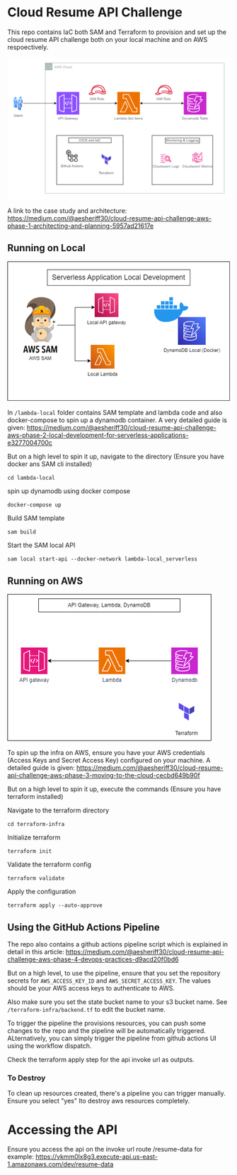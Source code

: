 # Cloud Resume API Challenge
This repo contains IaC both SAM and Terraform to provision and set up the cloud resume API challenge both on your local machine and on AWS respoectively.

![Case Study](./img/cch1.png)

A link to the case study and architecture: https://medium.com/@aesheriff30/cloud-resume-api-challenge-aws-phase-1-architecting-and-planning-5957ad21617e

## Running on Local

![Case Study](./img/cch2.png)

In `/lambda-local` folder contains SAM template and lambda code and also docker-compose to spin up a dynamodb container. A very detailed guide is given: https://medium.com/@aesheriff30/cloud-resume-api-challenge-aws-phase-2-local-development-for-serverless-applications-e3277004700c

But on a high level to spin it up, navigate to the directory (Ensure you have docker ans SAM cli installed)

```
cd lambda-local
```

spin up dynamodb using docker compose

```
docker-compose up
```

Build SAM template

```
sam build
```

Start the SAM local API

```
sam local start-api --docker-network lambda-local_serverless 
```

## Running on AWS

![Case Study](./img/cch3.png)

To spin up the infra on AWS, ensure you have your AWS credentials (Access Keys and Secret Access Key) configured on your machine. A detailed guide is given: https://medium.com/@aesheriff30/cloud-resume-api-challenge-aws-phase-3-moving-to-the-cloud-cecbd649b90f

But on a high level to spin it up, execute the commands (Ensure you have terraform installed)

Navigate to the terraform directory

```
cd terraform-infra
```

Initialize terraform

```
terraform init
```

Validate the terraform config
```
terraform validate
```

Apply the configuration

```
terraform apply --auto-approve
```

## Using the GitHub Actions Pipeline

The repo also contains a github actions pipeline script which is explained in detail in this article: https://medium.com/@aesheriff30/cloud-resume-api-challenge-aws-phase-4-devops-practices-d9acd20f0bd6

But on a high level, to use the pipeline, ensure that you set the repository secrets for `AWS_ACCESS_KEY_ID` and `AWS_SECRET_ACCESS_KEY`. The values should be your AWS access keys to authenticate to AWS.

Also make sure you set the state bucket name to your s3 bucket name. See `/terraform-infra/backend.tf` to edit the bucket name.

To trigger the pipeline the provisions resources, you can push some changes to the repo and the pipeline will be automatically triggered. ALternatively, you can simply trigger the pipeline from github actions UI using the workflow dispatch.

Check the terraform apply step for the api invoke url as outputs.

### To Destroy

To clean up resources created, there's a pipeline you can trigger manually. Ensure you select "yes" lto destroy aws resources completely.

# Accessing the API

Ensure you access the api on the invoke url route /resume-data for example: https://vkmm0lx8g3.execute-api.us-east-1.amazonaws.com/dev/resume-data



